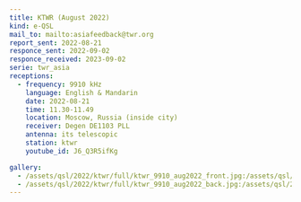 ```yaml
---
title: KTWR (August 2022)
kind: e-QSL
mail_to: mailto:asiafeedback@twr.org
report_sent: 2022-08-21
responce_sent: 2022-09-02
responce_received: 2023-09-02
serie: twr_asia
receptions:
  - frequency: 9910 kHz
    language: English & Mandarin
    date: 2022-08-21
    time: 11.30-11.49
    location: Moscow, Russia (inside city)
    receiver: Degen DE1103 PLL
    antenna: its telescopic
    station: ktwr
    youtube_id: J6_Q3R5ifKg

gallery:
  - /assets/qsl/2022/ktwr/full/ktwr_9910_aug2022_front.jpg:/assets/qsl/2022/ktwr/small/ktwr_9910_aug2022_front.jpg
  - /assets/qsl/2022/ktwr/full/ktwr_9910_aug2022_back.jpg:/assets/qsl/2022/ktwr/small/ktwr_9910_aug2022_back.jpg
---
```

